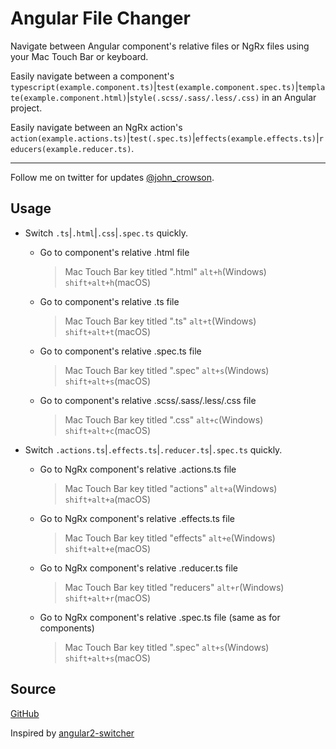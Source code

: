 # Angular File Changer

Navigate between Angular component's relative files or NgRx files using your Mac Touch Bar or keyboard.

Easily navigate between a component's `typescript(example.component.ts)`|`test(example.component.spec.ts)`|`template(example.component.html)`|`style(.scss/.sass/.less/.css)` in an Angular project.

Easily navigate between an NgRx action's `action(example.actions.ts)`|`test(.spec.ts)`|`effects(example.effects.ts)`|`reducers(example.reducer.ts)`.

---

Follow me on twitter for updates [@john_crowson](https://twitter.com/john_crowson).

## Usage

* Switch `.ts`|`.html`|`.css`|`.spec.ts` quickly.

  * Go to component's relative .html file

    > Mac Touch Bar key titled ".html"
    > `alt+h`(Windows) `shift+alt+h`(macOS)<br>

  * Go to component's relative .ts file

    > Mac Touch Bar key titled ".ts"
    > `alt+t`(Windows) `shift+alt+t`(macOS)<br>

  * Go to component's relative .spec.ts file

    > Mac Touch Bar key titled ".spec"
    > `alt+s`(Windows) `shift+alt+s`(macOS)<br>

  * Go to component's relative .scss/.sass/.less/.css file

    > Mac Touch Bar key titled ".css"
    > `alt+c`(Windows) `shift+alt+c`(macOS)<br>

* Switch `.actions.ts`|`.effects.ts`|`.reducer.ts`|`.spec.ts` quickly.

  * Go to NgRx component's relative .actions.ts file

    > Mac Touch Bar key titled "actions"
    > `alt+a`(Windows) `shift+alt+a`(macOS)<br>

  * Go to NgRx component's relative .effects.ts file

    > Mac Touch Bar key titled "effects"
    > `alt+e`(Windows) `shift+alt+e`(macOS)<br>

  * Go to NgRx component's relative .reducer.ts file

    > Mac Touch Bar key titled "reducers"
    > `alt+r`(Windows) `shift+alt+r`(macOS)<br>

  * Go to NgRx component's relative .spec.ts file (same as for components)

    > Mac Touch Bar key titled ".spec"
    > `alt+s`(Windows) `shift+alt+s`(macOS)<br>

## Source

[GitHub](https://github.com/jtcrowson/angular-file-changer)

Inspired by [angular2-switcher](https://marketplace.visualstudio.com/items?itemName=infinity1207.angular2-switcher)
